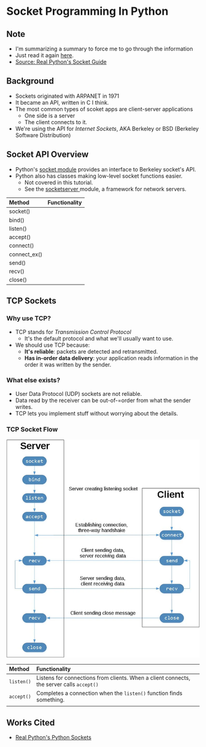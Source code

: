 # Socket Programming In Python

## Note

* I'm summarizing a summary to force me to go through the information
* Just read it again [here](https://realpython.com/python-sockets/). 
* [Source: Real Python's Socket Guide](https://realpython.com/python-sockets/)

## Background

* Sockets originated with ARPANET in 1971
* It became an API, written in C I think.
* The most common types of scoket apps are client-server applications
  * One side is a server
  * The client connects to it.
* We're using the API for _Internet Sockets_, AKA Berkeley or BSD \(Berkeley Software Distribution\)

## Socket API Overview

* Python's [socket module](https://docs.python.org/3/library/socket.html) provides an interface to Berkeley socket's API.
* Python also has classes making low-level socket functions easier.
  * Not covered in this tutorial.
  * See the [socketserver ](https://docs.python.org/3/library/socketserver.html)module, a framework for network servers.

| Method | Functionality |
| :--- | :--- |
| socket\(\) |  |
| bind\(\) |  |
| listen\(\) |  |
| accept\(\) |  |
| connect\(\) |  |
| connect\_ex\(\) |  |
| send\(\) |  |
| recv\(\) |  |
| close\(\) |  |

## TCP Sockets

### Why use TCP?

* TCP stands for _Transmission Control Protocol_
  * It's the default protocol and what we'll usually want to use.
* We should use TCP because:
  * **It's reliable**: packets are detected and retransmitted.
  * **Has in-order data delivery**: your application reads information in the order it was written by the sender.

### What else exists?

* User Data Protocol \(UDP\) sockets are not reliable.
* Data read by the receiver can be out-of-=order from what the sender writes.
* TCP lets you implement stuff without worrying about the details.

### TCP Socket Flow

![](../../.gitbook/assets/image%20%28205%29.png)

| Method | Functionality |
| :--- | :--- |
| `listen()` | Listens for connections from clients. When a client connects, the server calls `accept()` |
| `accept()` | Completes a connection when the `listen()` function finds something. |
|  |  |

## Works Cited

* [Real Python's Python Sockets](https://realpython.com/python-sockets/)











